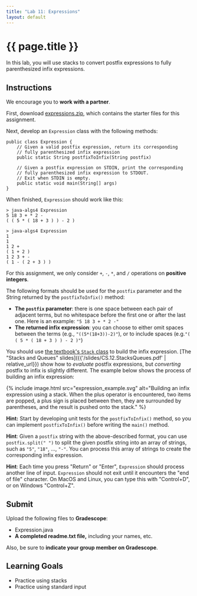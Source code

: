 ```yaml
---
title: "Lab 11: Expressions"
layout: default
---
```


# {{ page.title }}
In this lab, you will use stacks to convert postfix expressions to fully parenthesized infix expressions.

## Instructions
We encourage you to **work with a partner**.

First, download [expressions.zip](expressions.zip), which contains the starter files for this assignment.

Next, develop an `Expression` class with the following methods:

```
public class Expression {
    // Given a valid postfix expression, return its corresponding
    // fully parenthesized infix expression
    public static String postfixToInfix(String postfix)

    // Given a postfix expression on STDIN, print the corresponding
    // fully parenthesized infix expression to STDOUT.
    // Exit when STDIN is empty.
    public static void main(String[] args)
}
```

When finished, `Expression` should work like this:
```
> java-algs4 Expression
5 18 3 + * 2 -
( ( 5 * ( 18 + 3 ) ) - 2 )

> java-algs4 Expression
1
1
1 2 +
( 1 + 2 )
1 2 3 + -
( 1 - ( 2 + 3 ) )
```

For this assignment, we only consider `+`, `-`, `*`, and `/` operations on **positive integers**.

The following formats should be used for the `postfix` parameter and the String returned by the `postfixToInfix()` method:
- **The `postfix` parameter**: there is one space between each pair of adjacent terms, but no whitespace before the first one or after the last one. Here is an example: `"5 18 3 + * 2 -"`
- **The returned infix expression**: you can choose to either omit spaces between the terms (e.g., `"((5*(18+3))-2)"`), or to include spaces (e.g.`"( ( 5 * ( 18 + 3 ) ) - 2 )"`)

You should use [the textbook's `Stack` class](https://algs4.cs.princeton.edu/code/javadoc/edu/princeton/cs/algs4/Stack.html) to build the infix expression. [The "Stacks and Queues" slides]({{'/slides/CS.12.StacksQueues.pdf' | relative_url}}) show how to *evaluate* postfix expressions, but *converting* postfix to infix is slightly different. The example below shows the process of building an infix expression:

{% include image.html src="expression_example.svg" alt="Building an infix expression using a stack. When the plus operator is encountered, two items are popped, a plus sign is placed between then, they are surrounded by parentheses, and the result is pushed onto the stack." %}

**Hint:**
Start by developing unit tests for the `postfixToInfix()` method, so you can implement `postfixToInfix()` before writing the `main()` method.

**Hint**:
Given a `postfix` string with the above-described format, you can use `postfix.split(" ")` to split the given postfix string into an array of strings, such as `"5"`, `"18"`, ..., `"-"`. You can process this array of strings to create the corresponding infix expression.

**Hint**:
Each time you press "Return" or "Enter", `Expression` should process another line of input. `Expression` should not exit until it encounters the "end of file" character. On MacOS and Linux, you can type this with "Control+D", or on Windows "Control+Z".

## Submit
Upload the following files to **Gradescope**:

- Expression.java
- **A completed readme.txt file,** including your names, etc.

Also, be sure to **indicate your group member on Gradescope**.

## Learning Goals
- Practice using stacks
- Practice using standard input
